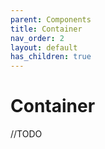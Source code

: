 ```yaml
---
parent: Components
title: Container
nav_order: 2
layout: default
has_children: true
---
```

# Container

//TODO
